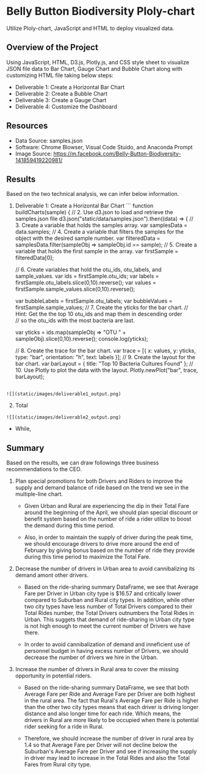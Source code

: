 # Belly Button Biodiversity Ploly-chart
Utilize Ploly-chart, JavaScript and HTML to deploy visualized data.

## Overview of the Project
Using JavaScript, HTML, D3.js, Plotly.js, and CSS style sheet to visualize JSON file data to Bar Chart, Gauge Chart and Bubble Chart along with customizing HTML file taking below steps:

- Deliverable 1: Create a Horizontal Bar Chart
- Deliverable 2: Create a Bubble Chart
- Deliverable 3: Create a Gauge Chart
- Deliverable 4: Customize the Dashboard

## Resources
- Data Source: samples.json
- Software: Chrome Blowser, Visual Code Stuido, and Anaconda Prompt
- Image Source: <https://m.facebook.com/Belly-Button-Biodiversity-141859419220981/>

## Results
  Based on the two technical analysis, we can infer below information.
  
  1. Deliverable 1: Create a Horizontal Bar Chart
    ```
    function buildCharts(sample) {
    // 2. Use d3.json to load and retrieve the samples.json file 
    d3.json("static/data/samples.json").then((data) => {
      // 3. Create a variable that holds the samples array. 
      var samplesData = data.samples;
      // 4. Create a variable that filters the samples for the object with the desired sample number.
      var filteredData = samplesData.filter(sampleObj => sampleObj.id == sample);
      //  5. Create a variable that holds the first sample in the array.
      var firstSample = filteredData[0];

      // 6. Create variables that hold the otu_ids, otu_labels, and sample_values.
      var ids  = firstSample.otu_ids;
      var labels = firstSample.otu_labels.slice(0,10).reverse();
      var values = firstSample.sample_values.slice(0,10).reverse();

      var bubbleLabels = firstSample.otu_labels;
      var bubbleValues = firstSample.sample_values;
      // 7. Create the yticks for the bar chart.
      // Hint: Get the the top 10 otu_ids and map them in descending order  
      //  so the otu_ids with the most bacteria are last. 

      var yticks = ids.map(sampleObj => "OTU " + sampleObj).slice(0,10).reverse();
      console.log(yticks);

      // 8. Create the trace for the bar chart. 
      var trace = [{
          x: values,
          y: yticks,
          type: "bar",
          orientation: "h",
          text: labels
      }];
      // 9. Create the layout for the bar chart. 
      var barLayout = {
       title: "Top 10 Bacteria Cultures Found"
      };
      // 10. Use Plotly to plot the data with the layout. 
      Plotly.newPlot("bar", trace, barLayout);

      ```
    ![](static/images/deliverable1_output.png)
     
  2.  Total 
    
    ![](static/images/deliverable2_output.png)
  
  - While, 
  
## Summary
   Based on the results, we can draw followings three business recommendations to the CEO.

  1. Plan special promotions for both Drivers and Riders to improve the supply and demand balance of ride based on the trend we see in the multiple-line chart.
    
     + Given Urban and Rural are experiencing the dip in their Total Fare around the beginning of the April, we should plan special discount or benefit system based on the number of ride a rider utilize to boost the demand during this time period.

     + Also, in order to maintain the supply of driver during the peak time, we should encourage drivers to drive more around the end of February by giving bonus based on the number of ride they provide during this time period to maximize the Total Fare.
  
  2. Decrease the number of drivers in Urban area to avoid cannibalizing its demand amont other drivers.
    
     + Based on the ride-sharing summary DataFrame, we see that Average Fare per Driver in Urban city type is $16.57 and critically lower compared to Suburban and Rural city types. In addition, while other two city types have less number of Total Drivers compared to their Total Rides number, the Total Drivers outnumbers the Total Rides in Urban. This suggets that demand of ride-sharing in Urban city type is not high enough to meet the current number of Drivers we have there. 

     + In order to avoid cannibalization of demand and inneficient use of personnel budget in having excess number of Drivers, we should decrease the number of drivers we hire in the Urban.

  3. Increase the number of drivers in Rural area to cover the missing opportunity in potential riders.
    
     + Based on the ride-sharing summary DataFrame, we see that both Average Fare per Ride and Average Fare per Driver are both highest in the rural area. The fact that Rural's Average Fare per Ride is higher than the other two city types means that each driver is driving longer distance and also longer time for each ride. Which means, the drivers in Rural are more likely to be occupied when there is potential rider seeking for a ride in Rural. 

     + Therefore, we should increase the number of driver in rural area by 1.4 so that Average Fare per Driver will not decline below the Suburban's Average Fare per Driver and see if increasing the supply in driver may lead to increase in the Total Rides and also the Total Fares from Rural city type.
